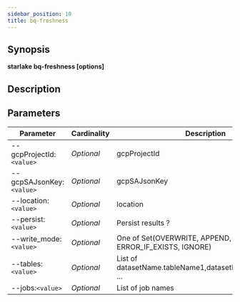 ```yaml
---
sidebar_position: 10
title: bq-freshness
---
```



## Synopsis

**starlake bq-freshness [options]**

## Description


## Parameters

Parameter|Cardinality|Description
---|---|---
--gcpProjectId:`<value>`|*Optional*|gcpProjectId
--gcpSAJsonKey:`<value>`|*Optional*|gcpSAJsonKey
--location:`<value>`|*Optional*|location
--persist:`<value>`|*Optional*|Persist results ?
--write_mode:`<value>`|*Optional*|One of Set(OVERWRITE, APPEND, ERROR_IF_EXISTS, IGNORE)
--tables:`<value>`|*Optional*|List of datasetName.tableName1,datasetName.tableName2 ...
--jobs:`<value>`|*Optional*|List of job names

